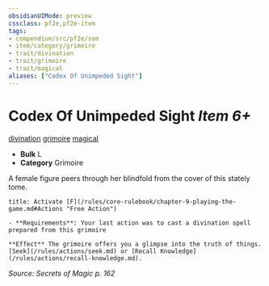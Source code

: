 ```yaml
---
obsidianUIMode: preview
cssclass: pf2e,pf2e-item
tags:
- compendium/src/pf2e/som
- item/category/grimoire
- trait/divination
- trait/grimoire
- trait/magical
aliases: ["Codex Of Unimpeded Sight"]
---
```

# Codex Of Unimpeded Sight *Item 6+*  
[divination](/rules/traits/divination.md)  [grimoire](/rules/traits/grimoire-som.md)  [magical](/rules/traits/magical.md)  

- **Bulk** L
- **Category** Grimoire

A female figure peers through her blindfold from the cover of this stately tome.

```ad-embed-ability
title: Activate [F](/rules/core-rulebook/chapter-9-playing-the-game.md#Actions "Free Action")

- **Requirements**: Your last action was to cast a divination spell prepared from this grimoire

**Effect** The grimoire offers you a glimpse into the truth of things. [Seek](/rules/actions/seek.md) or [Recall Knowledge](/rules/actions/recall-knowledge.md).
```

*Source: Secrets of Magic p. 162*
